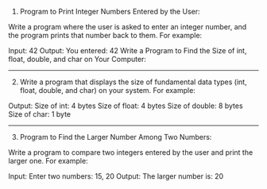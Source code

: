 1) Program to Print Integer Numbers Entered by the User:

Write a program where the user is asked to enter an integer number, and the program prints that number back to them. For example:

Input: 42
Output: You entered: 42
Write a Program to Find the Size of int, float, double, and char on Your Computer:

__________________________________________________________________________________________________________

2) Write a program that displays the size of fundamental data types (int, float, double, and char) on your system. For example:

Output:
Size of int: 4 bytes
Size of float: 4 bytes
Size of double: 8 bytes
Size of char: 1 byte

__________________________________________________________________________________________________________

3) Program to Find the Larger Number Among Two Numbers:

Write a program to compare two integers entered by the user and print the larger one. For example:

Input: Enter two numbers: 15, 20
Output: The larger number is: 20